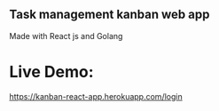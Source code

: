 ## Task management kanban web app
Made with React js and Golang

# Live Demo:
https://kanban-react-app.herokuapp.com/login
